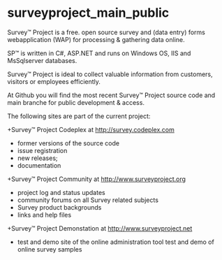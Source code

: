 # surveyproject_main_public
Survey™ Project is a free. open source survey and (data entry) forms webapplication (WAP) for processing & gathering data online. 

SP™ is written in C#, ASP.NET and runs on Windows OS, IIS and MsSqlserver databases.

Survey™ Project is ideal to collect valuable information from customers, visitors or employees efficiently.

At Github you will find the most recent Survey™ Project source code and main branche for public development & access.

The following sites are part of the current project:

+Survey™ Project Codeplex at http://survey.codeplex.com
* former versions of the source code
* issue registration
* new releases;
* documentation

+Survey™ Project Community at http://www.surveyproject.org
* project log and status updates
* community forums on all Survey related subjects
* Survey product backgrounds
* links and help files

+Survey™ Project Demonstation at http://www.surveyproject.net
* test and demo site of the online administration tool
test and demo of online survey samples

